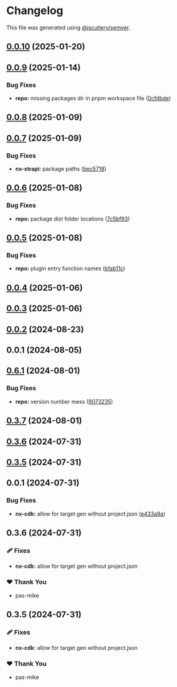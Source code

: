# Changelog

This file was generated using [@jscutlery/semver](https://github.com/jscutlery/semver).

## [0.0.10](https://github.com/plastic-ant/packages/compare/nx-strapi@0.0.9...nx-strapi@0.0.10) (2025-01-20)

## [0.0.9](https://github.com/plastic-ant/packages/compare/nx-strapi@0.0.8...nx-strapi@0.0.9) (2025-01-14)


### Bug Fixes

* **repo:** missing packages dir in pnpm workspace file ([0cfdbde](https://github.com/plastic-ant/packages/commit/0cfdbde0bdda4aa4f903a0c05735aa5543d53808))

## [0.0.8](https://github.com/plastic-ant/packages/compare/nx-strapi@0.0.7...nx-strapi@0.0.8) (2025-01-09)

## [0.0.7](https://github.com/plastic-ant/packages/nx-strapi/compare/nx-strapi@0.0.6...nx-strapi@0.0.7) (2025-01-09)


### Bug Fixes

* **nx-strapi:** package paths ([bec5718](https://github.com/plastic-ant/packages/nx-strapi/commit/bec5718020bfbfd1e8cf15a84ea9e0f0022822ec))

## [0.0.6](https://github.com/plastic-ant/packages/compare/nx-strapi@0.0.5...nx-strapi@0.0.6) (2025-01-08)


### Bug Fixes

* **repo:** package dist folder locations ([7c5bf93](https://github.com/plastic-ant/packages/commit/7c5bf93c8f7a7627e4519908c82de712056cf42b))

## [0.0.5](https://github.com/plastic-ant/packages/compare/nx-strapi@0.0.4...nx-strapi@0.0.5) (2025-01-08)


### Bug Fixes

* **repo:** plugin entry function names ([bfab11c](https://github.com/plastic-ant/packages/commit/bfab11c76f377adf1713711877fa89bfa530d0e1))

## [0.0.4](https://github.com/plastic-ant/packages/compare/nx-strapi@0.0.3...nx-strapi@0.0.4) (2025-01-06)

## [0.0.3](https://github.com/plastic-ant/packages/compare/nx-strapi@0.0.2...nx-strapi@0.0.3) (2025-01-06)

## [0.0.2](https://github.com/plastic-ant/packages/compare/nx-strapi@0.0.1...nx-strapi@0.0.2) (2024-08-23)

## 0.0.1 (2024-08-05)

## [0.6.1](https://github.com/plastic-ant/packages/compare/nx-cdk@0.6.0...nx-cdk@0.6.1) (2024-08-01)


### Bug Fixes

* **repo:** version number mess ([9073235](https://github.com/plastic-ant/packages/commit/9073235aed6b2508f424eca65e62167495d63fbd))

## [0.3.7](https://github.com/plastic-ant/packages/compare/nx-cdk@0.3.6...nx-cdk@0.3.7) (2024-08-01)

## [0.3.6](https://github.com/plastic-ant/nx-cdk/compare/nx-cdk@0.3.5...nx-cdk@0.3.6) (2024-07-31)

## [0.3.5](https://github.com/plastic-ant/nx-cdk/compare/nx-cdk@0.3.4...nx-cdk@0.3.5) (2024-07-31)

## 0.0.1 (2024-07-31)


### Bug Fixes

* **nx-cdk:** allow for target gen without project.json ([e433a9a](https://github.com/plastic-ant/nx-cdk/commit/e433a9a66d1821799648c7b26d0ec5232cac83b7))

## 0.3.6 (2024-07-31)


### 🩹 Fixes

- **nx-cdk:** allow for target gen without project.json


### ❤️  Thank You

- pas-mike

## 0.3.5 (2024-07-31)


### 🩹 Fixes

- **nx-cdk:** allow for target gen without project.json


### ❤️  Thank You

- pas-mike
